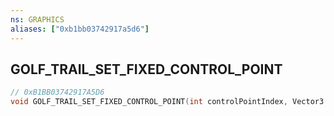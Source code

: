 ```yaml
---
ns: GRAPHICS
aliases: ["0xb1bb03742917a5d6"]
---
```

## GOLF_TRAIL_SET_FIXED_CONTROL_POINT

```c
// 0xB1BB03742917A5D6
void GOLF_TRAIL_SET_FIXED_CONTROL_POINT(int controlPointIndex, Vector3 position, float radius, int R, int G, int B, int A);
```

